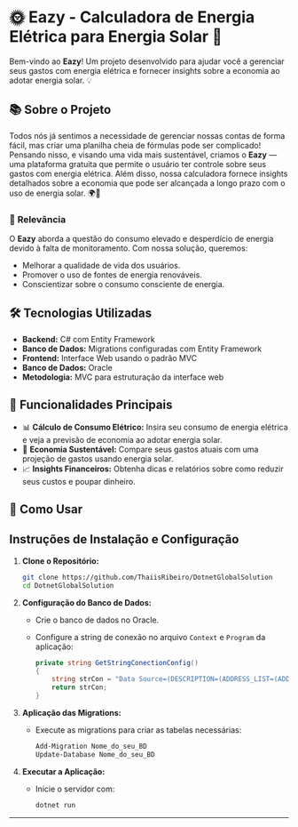 
# 🌞 Eazy - Calculadora de Energia Elétrica para Energia Solar 🌱

Bem-vindo ao **Eazy**! Um projeto desenvolvido para ajudar você a gerenciar seus gastos com energia elétrica e fornecer insights sobre a economia ao adotar energia solar. 💡

## 📚 **Sobre o Projeto**
Todos nós já sentimos a necessidade de gerenciar nossas contas de forma fácil, mas criar uma planilha cheia de fórmulas pode ser complicado! Pensando nisso, e visando uma vida mais sustentável, criamos o **Eazy** — uma plataforma gratuita que permite o usuário ter controle sobre seus gastos com energia elétrica. Além disso, nossa calculadora fornece insights detalhados sobre a economia que pode ser alcançada a longo prazo com o uso de energia solar. 🌍🔋

### 🌟 **Relevância**
O **Eazy** aborda a questão do consumo elevado e desperdício de energia devido à falta de monitoramento. Com nossa solução, queremos:
- Melhorar a qualidade de vida dos usuários.
- Promover o uso de fontes de energia renováveis.
- Conscientizar sobre o consumo consciente de energia.

## 🛠️ **Tecnologias Utilizadas**
- **Backend:** C# com Entity Framework
- **Banco de Dados:** Migrations configuradas com Entity Framework
- **Frontend:** Interface Web usando o padrão MVC
- **Banco de Dados:** Oracle
- **Metodologia:** MVC para estruturação da interface web

## 🚀 **Funcionalidades Principais**
- 📊 **Cálculo de Consumo Elétrico:** Insira seu consumo de energia elétrica e veja a previsão de economia ao adotar energia solar.
- 🌱 **Economia Sustentável:** Compare seus gastos atuais com uma projeção de gastos usando energia solar.
- 📈 **Insights Financeiros:** Obtenha dicas e relatórios sobre como reduzir seus custos e poupar dinheiro.

## 📝 **Como Usar**
## Instruções de Instalação e Configuração

1. **Clone o Repositório:**
   ```bash
   git clone https://github.com/ThaiisRibeiro/DotnetGlobalSolution
   cd DotnetGlobalSolution
   ```

2. **Configuração do Banco de Dados:**
   - Crie o banco de dados no Oracle.
   - Configure a string de conexão no arquivo `Context` e `Program` da aplicação:
     
     ```csharp
     private string GetStringConectionConfig()
     {
         string strCon = "Data Source=(DESCRIPTION=(ADDRESS_LIST=(ADDRESS=(PROTOCOL=TCP)(HOST=oracle.fiap.com.br)(PORT=1521))) (CONNECT_DATA=(SERVER=DEDICATED)(SID=ORCL)));User Id=;Password=;";
         return strCon;
     }
     ```

3. **Aplicação das Migrations:**
   - Execute as migrations para criar as tabelas necessárias:
     ```bash
     Add-Migration Nome_do_seu_BD
     Update-Database Nome_do_seu_BD
     ```

4. **Executar a Aplicação:**
   - Inicie o servidor com:
     ```bash
     dotnet run
     ```

---
